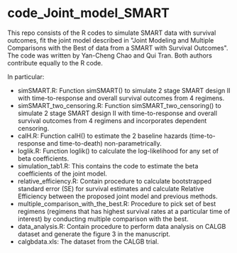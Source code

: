 # code_Joint_model_SMART

This repo consists of the R codes to simulate SMART data with survival outcomes, fit the joint model described in "Joint Modeling and Multiple Comparisons with the Best of data from a SMART with Survival Outcomes". The code was written by Yan-Cheng Chao and Qui Tran.  Both authors contribute equally to the R code.

In particular:
- simSMART.R: Function simSMART() to simulate 2 stage SMART design II with time-to-response and overall survival outcomes from 4 regimens.
- simSMART_two_censoring.R: Function simSMART_two_censoring() to simulate 2 stage SMART design II with time-to-response and overall survival outcomes from 4 regimens and incorporates dependent censoring.
- calH.R: Function calH() to estimate the 2 baseline hazards (time-to-response and time-to-death) non-parametrically. 
- loglik.R: Function loglik() to calculate the log-likelihood for any set of beta coefficients.
- simulation_tab1.R: This contains the code to estimate the beta coefficients of the joint model.
- relative_efficiency.R: Contain procedure to calculate bootstrapped standard error (SE) for survival estimates and calculate Relative Efficiency between the proposed joint model and previous methods.
- multiple_comparison_with_the_best.R: Procedure to pick set of best regimens (regimens that has highest survival rates at a particular time of interest) by conducting multiple comparison with the best.
- data_analysis.R: Contain procedure to perform data analysis on CALGB dataset and generate the figure 3 in the manuscript.
- calgbdata.xls: The dataset from the CALGB trial.